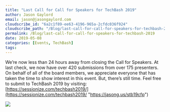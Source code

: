 ```yaml
---
title: "Last Call for Call for Speakers for TechBash 2019"
author: Jason Gaylord
email: jason@jasongaylord.com
cloudscribe_id: "6a2c1f89-ee63-4196-965a-2cfdc036f924"
cloudscribe_path: "/Blog/last-call-for-call-for-speakers-for-techbash-2019"
permalink: /Blog/last-call-for-call-for-speakers-for-techbash-2019
date: 2019-05-08
categories: [Events, TechBash]
tags: 
---
```


We’re now less than 24 hours away from closing the Call for Speakers. At last check, we now have over 420 submissions from over 175 presenters. On behalf of all of the board members, we appreciate everyone that has taken the time to show interest in this event. But, there’s still time. Feel free to submit to TechBash 2019 by visiting: [https://sessionize.com/techbash2019/](https://sessionize.com/techbash2019/ "https://jasong.us/stb19cfp")

![](https://cdn.jasongaylord.com/images/2019/05/08/techbash2019cfp-lastcall.jpg)

